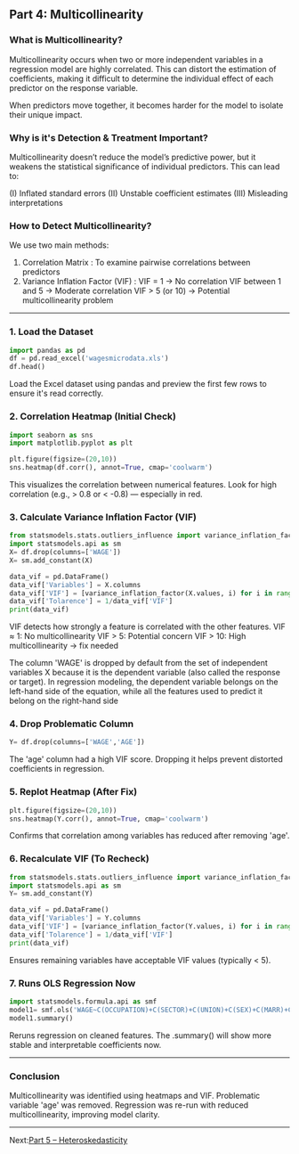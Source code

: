 ## Part 4: Multicollinearity 

### What is Multicollinearity?
Multicollinearity occurs when two or more independent variables in a regression model are highly correlated. This can distort the estimation of coefficients, making it difficult to determine the individual effect of each predictor on the response variable.

When predictors move together, it becomes harder for the model to isolate their unique impact.

### Why is it's Detection & Treatment Important?
Multicollinearity doesn’t reduce the model’s predictive power, but it weakens the statistical significance of individual predictors. This can lead to:

(I) Inflated standard errors
(II) Unstable coefficient estimates
(III) Misleading interpretations

### How to Detect Multicollinearity?
We use two main methods:

1. Correlation Matrix : To examine pairwise correlations between predictors
2. Variance Inflation Factor (VIF) : VIF = 1 → No correlation
                                     VIF between 1 and 5 → Moderate correlation
                                     VIF > 5 (or 10) → Potential multicollinearity problem

---

### 1. Load the Dataset
```python
import pandas as pd
df = pd.read_excel('wagesmicrodata.xls')
df.head()
```
Load the Excel dataset using pandas and preview the first few rows to ensure it's read correctly.

### 2. Correlation Heatmap (Initial Check)
```python
import seaborn as sns
import matplotlib.pyplot as plt

plt.figure(figsize=(20,10))
sns.heatmap(df.corr(), annot=True, cmap='coolwarm')
```
This visualizes the correlation between numerical features.
Look for high correlation (e.g., > 0.8 or < -0.8) — especially in red.

### 3. Calculate Variance Inflation Factor (VIF)
```python
from statsmodels.stats.outliers_influence import variance_inflation_factor
import statsmodels.api as sm
X= df.drop(columns=['WAGE'])
X= sm.add_constant(X)

data_vif = pd.DataFrame()
data_vif['Variables'] = X.columns
data_vif['VIF'] = [variance_inflation_factor(X.values, i) for i in range(X.shape[1])]
data_vif['Tolarence'] = 1/data_vif['VIF']
print(data_vif)
```
VIF detects how strongly a feature is correlated with the other features.
VIF ≈ 1: No multicollinearity
VIF > 5: Potential concern
VIF > 10: High multicollinearity → fix needed

The column 'WAGE' is dropped by default from the set of independent variables X because it is the dependent variable (also called the response or target).
In regression modeling, the dependent variable belongs on the left-hand side of the equation, while all the features used to predict it belong on the right-hand side

### 4. Drop Problematic Column
```python
Y= df.drop(columns=['WAGE','AGE'])
```
The 'age' column had a high VIF score.
Dropping it helps prevent distorted coefficients in regression.

### 5. Replot Heatmap (After Fix)
```python
plt.figure(figsize=(20,10))
sns.heatmap(Y.corr(), annot=True, cmap='coolwarm')
```
Confirms that correlation among variables has reduced after removing 'age'.

### 6. Recalculate VIF (To Recheck)
```python
from statsmodels.stats.outliers_influence import variance_inflation_factor
import statsmodels.api as sm
Y= sm.add_constant(Y)

data_vif = pd.DataFrame()
data_vif['Variables'] = Y.columns
data_vif['VIF'] = [variance_inflation_factor(Y.values, i) for i in range(Y.shape[1])]
data_vif['Tolarence'] = 1/data_vif['VIF']
print(data_vif)
```
Ensures remaining variables have acceptable VIF values (typically < 5).

### 7. Runs OLS Regression Now
```python
import statsmodels.formula.api as smf
model1= smf.ols('WAGE~C(OCCUPATION)+C(SECTOR)+C(UNION)+C(SEX)+C(MARR)+C(RACE)+C(SOUTH)+EDUCATION+EXPERIENCE+AGE',data= df).fit()
model1.summary()
```
Reruns regression on cleaned features.
The .summary() will show more stable and interpretable coefficients now.

---

### Conclusion
Multicollinearity was identified using heatmaps and VIF.
Problematic variable 'age' was removed.
Regression was re-run with reduced multicollinearity, improving model clarity.

---
Next:[Part 5 – Heteroskedasticity](../part5_heteroscedasticity/README.md)



